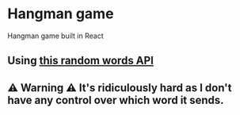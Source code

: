 # Hangman game
Hangman game built in React

## Using [this random words API](https://random-words-api.vercel.app)

## **⚠️ Warning ⚠️** It's ridiculously hard as I don't have any control over which word it sends.